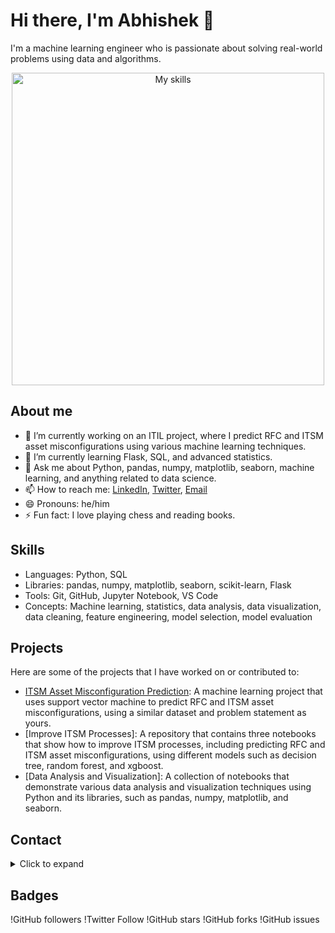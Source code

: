 # Hi there, I'm Abhishek 👋

I'm a machine learning engineer who is passionate about solving real-world problems using data and algorithms.

<div align="center">
<img src="https://i.imgur.com/8F1hGwO.png" alt="My skills" width="500"/>
</div>

## About me

- 🔭 I’m currently working on an ITIL project, where I predict RFC and ITSM asset misconfigurations using various machine learning techniques.
- 🌱 I’m currently learning Flask, SQL, and advanced statistics.
- 💬 Ask me about Python, pandas, numpy, matplotlib, seaborn, machine learning, and anything related to data science.
- 📫 How to reach me: [LinkedIn](https://docs.github.com/en/get-started/writing-on-github/getting-started-with-writing-and-formatting-on-github/quickstart-for-writing-on-github), [Twitter](https://www.freecodecamp.org/news/how-to-write-a-good-readme-file/), [Email](https://yushi95.medium.com/how-to-create-a-beautiful-readme-for-your-github-profile-36957caa711c)
- 😄 Pronouns: he/him
- ⚡ Fun fact: I love playing chess and reading books.

## Skills

- Languages: Python, SQL
- Libraries: pandas, numpy, matplotlib, seaborn, scikit-learn, Flask
- Tools: Git, GitHub, Jupyter Notebook, VS Code
- Concepts: Machine learning, statistics, data analysis, data visualization, data cleaning, feature engineering, model selection, model evaluation

## Projects

Here are some of the projects that I have worked on or contributed to:

- [ITSM Asset Misconfiguration Prediction](https://www.nobledesktop.com/learn/git/create-a-readme-file): A machine learning project that uses support vector machine to predict RFC and ITSM asset misconfigurations, using a similar dataset and problem statement as yours.
- [Improve ITSM Processes]: A repository that contains three notebooks that show how to improve ITSM processes, including predicting RFC and ITSM asset misconfigurations, using different models such as decision tree, random forest, and xgboost.
- [Data Analysis and Visualization]: A collection of notebooks that demonstrate various data analysis and visualization techniques using Python and its libraries, such as pandas, numpy, matplotlib, and seaborn.

## Contact

<details>
  <summary>Click to expand</summary>

  If you want to contact me, you can reach me at:

  - [LinkedIn](https://docs.github.com/en/get-started/writing-on-github/getting-started-with-writing-and-formatting-on-github/quickstart-for-writing-on-github)
  - [Twitter](https://www.freecodecamp.org/news/how-to-write-a-good-readme-file/)
  - [Email](https://yushi95.medium.com/how-to-create-a-beautiful-readme-for-your-github-profile-36957caa711c)
</details>

## Badges

!GitHub followers
!Twitter Follow
!GitHub stars
!GitHub forks
!GitHub issues

